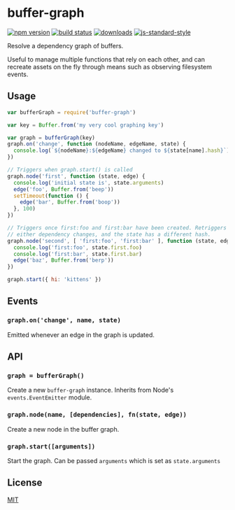 # buffer-graph
[![npm version][2]][3] [![build status][4]][5]
[![downloads][8]][9] [![js-standard-style][10]][11]

Resolve a dependency graph of buffers.

Useful to manage multiple functions that rely on each other, and can recreate
assets on the fly through means such as observing filesystem events.

## Usage
```js
var bufferGraph = require('buffer-graph')

var key = Buffer.from('my very cool graphing key')

var graph = bufferGraph(key)
graph.on('change', function (nodeName, edgeName, state) {
  console.log(`${nodeName}:${edgeName} changed to ${state[name].hash}`)
})

// Triggers when graph.start() is called
graph.node('first', function (state, edge) {
  console.log('initial state is', state.arguments)
  edge('foo', Buffer.from('beep'))
  setTimeout(function () {
    edge('bar', Buffer.from('boop'))
  }, 100)
})

// Triggers once first:foo and first:bar have been created. Retriggers if
// either dependency changes, and the state has a different hash.
graph.node('second', [ 'first:foo', 'first:bar' ], function (state, edge) {
  console.log('first:foo', state.first.foo)
  console.log('first:bar', state.first.bar)
  edge('baz', Buffer.from('berp'))
})

graph.start({ hi: 'kittens' })
```

## Events
### `graph.on('change', name, state)`
Emitted whenever an edge in the graph is updated.

## API
### `graph = bufferGraph()`
Create a new `buffer-graph` instance. Inherits from Node's
`events.EventEmitter` module.

### `graph.node(name, [dependencies], fn(state, edge))`
Create a new node in the buffer graph.

### `graph.start([arguments])`
Start the graph. Can be passed `arguments` which is set as `state.arguments`

## License
[MIT](https://tldrlegal.com/license/mit-license)

[0]: https://img.shields.io/badge/stability-experimental-orange.svg?style=flat-square
[1]: https://nodejs.org/api/documentation.html#documentation_stability_index
[2]: https://img.shields.io/npm/v/buffer-graph.svg?style=flat-square
[3]: https://npmjs.org/package/buffer-graph
[4]: https://img.shields.io/travis/yoshuawuyts/buffer-graph/master.svg?style=flat-square
[5]: https://travis-ci.org/yoshuawuyts/buffer-graph
[6]: https://img.shields.io/codecov/c/github/yoshuawuyts/buffer-graph/master.svg?style=flat-square
[7]: https://codecov.io/github/yoshuawuyts/buffer-graph
[8]: http://img.shields.io/npm/dm/buffer-graph.svg?style=flat-square
[9]: https://npmjs.org/package/buffer-graph
[10]: https://img.shields.io/badge/code%20style-standard-brightgreen.svg?style=flat-square
[11]: https://github.com/feross/standard
